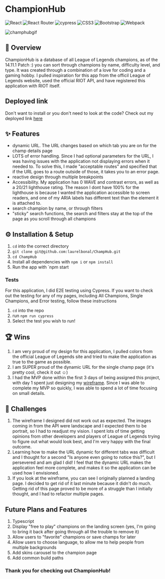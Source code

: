 # ChampionHub
 ![React](https://img.shields.io/badge/react-%2320232a.svg?style=for-the-badge&logo=react&logoColor=%2361DAFB) ![React Router](https://img.shields.io/badge/React_Router-CA4245?style=for-the-badge&logo=react-router&logoColor=white) ![cypress](https://img.shields.io/badge/-cypress-%23E5E5E5?style=for-the-badge&logo=cypress&logoColor=058a5e) ![CSS3](https://img.shields.io/badge/css3-%231572B6.svg?style=for-the-badge&logo=css3&logoColor=white) ![Bootstrap](https://img.shields.io/badge/bootstrap-%238511FA.svg?style=for-the-badge&logo=bootstrap&logoColor=white) ![Webpack](https://img.shields.io/badge/webpack-%238DD6F9.svg?style=for-the-badge&logo=webpack&logoColor=black) 

![champhubgif](https://github.com/laurelbonal/ChampHub/assets/155783683/397778e4-faf3-4fcf-98b9-92181e45dba5)

## 🌟 Overview

ChampionHub is a database of all League of Legends champions, as of the 14.11.1 Patch :) you can sort through champions by name, difficulty level, and type. It was created through a combination of a love for coding and a gaming hobby. I pulled inspiration for this app from the officil League of Legends website, used the official RIOT API, and have registered this application with RIOT itself. 

## Deployed link

Don't want to install or you don't need to look at the code? Check out my deployed link [here](https://champion-hub.vercel.app/)

## ✨ Features

- dynamic URL. The URL changes based on which tab you are on for the champ details page
- LOTS of error handling. Since I had optional parameters for the URL, I was having issues with the application not displaying errors when it needed to. To solve this, I made "acceptable routes" and specified that if the URL goes to a route outside of those, it takes you to an error page.
- reactive design through multiple breakpoints
- Accessibility. My application has 0 WAVE and contrast errors, as well as a 20/21 lighthouse rating. The reason I dont have 100% for the lighthouse is because I wanted the application accessible to screen readers, and one of my ARIA labels has different text than the element it is attached to.
- search champion by name, or through filters
- "sticky" search functions, the search and filters stay at the top of the page as you scroll through all champions

## ⚙️ Installation & Setup

1.  `cd` into the correct directory
2. `git clone git@github.com:laurelbonal/ChampHub.git`
3. `cd ChampHub`
4. Install all dependencies with `npm i` or `npm install`
5. Run the app with `npm start

### Tests

For this application, I did E2E testing using Cypress. If you want to check out the testing for any of my pages, including All Champions, Single Champions, and Error testing, follow these instructions

1. `cd` into the repo
2. run `npm run cypress`
3. Select the test you wish to run!

## 🏆 Wins

1. I am very proud of my design for this application, I pulled colors from the official League of Legends site and tried to make the application as true to the game as possible.
2. I am SUPER proud of the dynamic URL for the single champ page (it's pretty cool, check it out ☺️)
3. I had the MVP done within the first 3 days of being assigned this project, with day 1 spent just designing my [wireframe](https://www.figma.com/design/rcHZNL5xhvh1HXcsQ9Xk5r/Untitled?node-id=0-1&t=GkW5UqoNtx3p95AV-0). Since I was able to complete my MVP so quickly, I was able to spend a lot of time focusing on small details. 

## 🚧 Challenges

1. The wireframe I designed did not work out as expected. The images coming in from the API were landscape and I expected them to be portrait, so I had to readjust my vision. I spent lots of time getting opinions from other developers and players of League of Legends trying to figure out what would look best, and I'm very happy with the final outcome.
2. Learning how to make the URL dynamic for different tabs was difficult and I thought for a second "Is anyone even going to notice this?", but I persevered and am glad I did! I feel that the dynamic URL makes the application feel more complete, and makes it so the application can be used how I envisioned.
3. If you look at the wireframe, you can see I originally planned a landing page. I decided to get rid of it last minute because it didn't do much. Getting rid of this page proved to be more of a struggle than I initially thought, and I had to refactor multiple pages. 

## Future Plans and Features

1. Typescript
2. Display "free to play" champions on the landing screen (yes, I'm going to bring it back after going through all the trouble to remove it)
3. Allow users to "favorite" champions or save champs for later
4. Allow users to choose language, to allow me to help people from multiple backgrounds
5. Add skins carousel to the champion page
6. Add common build paths

### Thank you for checking out ChampionHub! 

